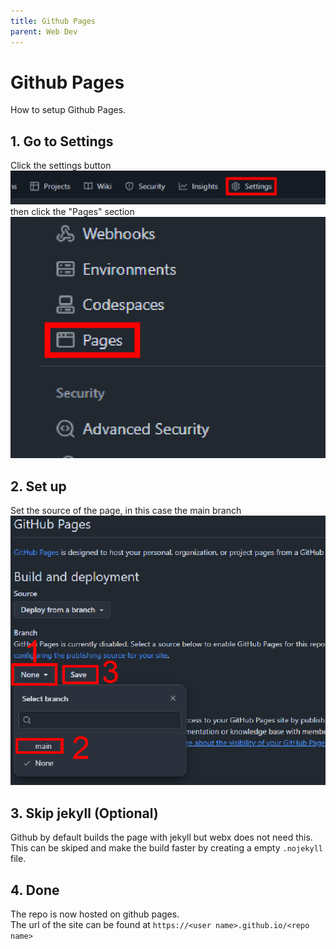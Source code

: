 ```yaml
---
title: Github Pages
parent: Web Dev
---
```

# Github Pages
How to setup Github Pages.

## 1. Go to Settings
Click the settings button\
![Github repo button settings highlighted](settings.png)\
then click the "Pages" section\
![Settings pages section](pages.png)

## 2. Set up
Set the source of the page, in this case the main branch\
![Click the text none, change to main and finally save](setup.png)

## 3. Skip jekyll (Optional)
Github by default builds the page with jekyll but webx does not need this.\
This can be skiped and make the build faster by creating a empty `.nojekyll` file.

## 4. Done
The repo is now hosted on github pages.\
The url of the site can be found at `https://<user name>.github.io/<repo name>`